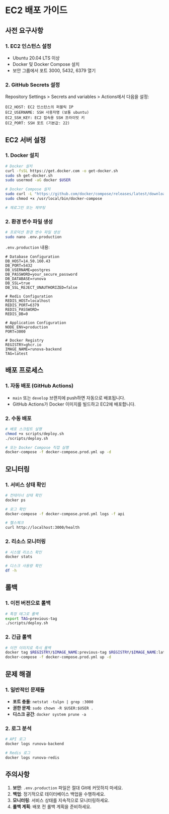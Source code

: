 # EC2 배포 가이드

## 사전 요구사항

### 1. EC2 인스턴스 설정

- Ubuntu 20.04 LTS 이상
- Docker 및 Docker Compose 설치
- 보안 그룹에서 포트 3000, 5432, 6379 열기

### 2. GitHub Secrets 설정

Repository Settings > Secrets and variables > Actions에서 다음을 설정:

```
EC2_HOST: EC2 인스턴스의 퍼블릭 IP
EC2_USERNAME: SSH 사용자명 (보통 ubuntu)
EC2_SSH_KEY: EC2 접속용 SSH 프라이빗 키
EC2_PORT: SSH 포트 (기본값: 22)
```

## EC2 서버 설정

### 1. Docker 설치

```bash
# Docker 설치
curl -fsSL https://get.docker.com -o get-docker.sh
sudo sh get-docker.sh
sudo usermod -aG docker $USER

# Docker Compose 설치
sudo curl -L "https://github.com/docker/compose/releases/latest/download/docker-compose-$(uname -s)-$(uname -m)" -o /usr/local/bin/docker-compose
sudo chmod +x /usr/local/bin/docker-compose

# 재로그인 또는 재부팅
```

### 2. 환경 변수 파일 생성

```bash
# 프로덕션 환경 변수 파일 생성
sudo nano .env.production
```

`.env.production` 내용:

```env
# Database Configuration
DB_HOST=14.50.160.43
DB_PORT=5432
DB_USERNAME=postgres
DB_PASSWORD=your_secure_password
DB_DATABASE=runova
DB_SSL=true
DB_SSL_REJECT_UNAUTHORIZED=false

# Redis Configuration
REDIS_HOST=localhost
REDIS_PORT=6379
REDIS_PASSWORD=
REDIS_DB=0

# Application Configuration
NODE_ENV=production
PORT=3000

# Docker Registry
REGISTRY=ghcr.io
IMAGE_NAME=runova-backend
TAG=latest
```

## 배포 프로세스

### 1. 자동 배포 (GitHub Actions)

- `main` 또는 `develop` 브랜치에 push하면 자동으로 배포됩니다.
- GitHub Actions가 Docker 이미지를 빌드하고 EC2에 배포합니다.

### 2. 수동 배포

```bash
# 배포 스크립트 실행
chmod +x scripts/deploy.sh
./scripts/deploy.sh

# 또는 Docker Compose 직접 실행
docker-compose -f docker-compose.prod.yml up -d
```

## 모니터링

### 1. 서비스 상태 확인

```bash
# 컨테이너 상태 확인
docker ps

# 로그 확인
docker-compose -f docker-compose.prod.yml logs -f api

# 헬스체크
curl http://localhost:3000/health
```

### 2. 리소스 모니터링

```bash
# 시스템 리소스 확인
docker stats

# 디스크 사용량 확인
df -h
```

## 롤백

### 1. 이전 버전으로 롤백

```bash
# 특정 태그로 롤백
export TAG=previous-tag
./scripts/deploy.sh
```

### 2. 긴급 롤백

```bash
# 이전 이미지로 즉시 롤백
docker tag $REGISTRY/$IMAGE_NAME:previous-tag $REGISTRY/$IMAGE_NAME:latest
docker-compose -f docker-compose.prod.yml up -d
```

## 문제 해결

### 1. 일반적인 문제들

- **포트 충돌**: `netstat -tulpn | grep :3000`
- **권한 문제**: `sudo chown -R $USER:$USER .`
- **디스크 공간**: `docker system prune -a`

### 2. 로그 분석

```bash
# API 로그
docker logs runova-backend

# Redis 로그
docker logs runova-redis
```

## 주의사항

1. **보안**: `.env.production` 파일은 절대 Git에 커밋하지 마세요.
2. **백업**: 정기적으로 데이터베이스 백업을 수행하세요.
3. **모니터링**: 서비스 상태를 지속적으로 모니터링하세요.
4. **롤백 계획**: 배포 전 롤백 계획을 준비하세요.
